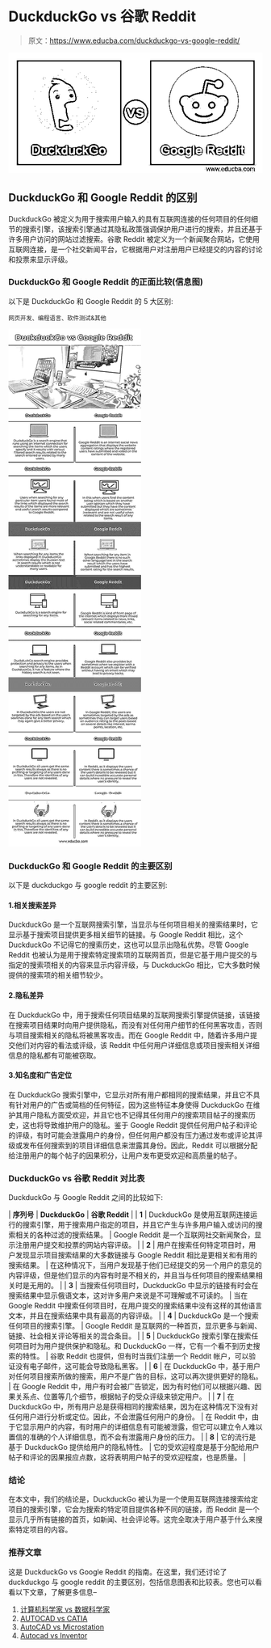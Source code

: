 # DuckduckGo vs 谷歌 Reddit

> 原文：<https://www.educba.com/duckduckgo-vs-google-reddit/>

![DuckduckGo-vs-Google-Reddit](img/b4eee45e2941fd401e4903e1b8ed2423.png)



## DuckduckGo 和 Google Reddit 的区别

DuckduckGo 被定义为用于搜索用户输入的具有互联网连接的任何项目的任何细节的搜索引擎，该搜索引擎通过其隐私政策强调保护用户进行的搜索，并且还基于许多用户访问的网站过滤搜索。谷歌 Reddit 被定义为一个新闻聚合网站，它使用互联网连接，是一个社交新闻平台，它根据用户对注册用户已经提交的内容的讨论和投票来显示评级。

### DuckduckGo 和 Google Reddit 的正面比较(信息图)

以下是 DuckduckGo 和 Google Reddit 的 5 大区别:

<small>网页开发、编程语言、软件测试&其他</small>

![DuckduckGo-vs-Google-Reddit-info](img/795e5fdfa548b482cdc3fdf4cd512af3.png)



### DuckduckGo 和 Google Reddit 的主要区别

以下是 duckduckgo 与 google reddit 的主要区别:

#### 1.相关搜索差异

DuckduckGo 是一个互联网搜索引擎，当显示与任何项目相关的搜索结果时，它显示基于搜索项目提供更多相关细节的链接。与 Google Reddit 相比，这个 DuckduckGo 不记得它的搜索历史，这也可以显示出隐私优势。尽管 Google Reddit 也被认为是用于搜索特定搜索项的互联网首页，但是它基于用户提交的与指定的搜索项相关的内容来显示内容评级，与 DuckduckGo 相比，它大多数时候提供的搜索项的相关细节较少。

#### 2.隐私差异

在 DuckduckGo 中，用于搜索任何项目结果的互联网搜索引擎提供链接，该链接在搜索项目结果时向用户提供隐私，而没有对任何用户细节的任何黑客攻击，否则与项目搜索相关的隐私将被黑客攻击。而在 Google Reddit 中，随着许多用户提交他们对内容的看法或评级，该 Reddit 中任何用户详细信息或项目搜索相关详细信息的隐私都有可能被窃取。

#### 3.知名度和广告定位

在 DuckduckGo 搜索引擎中，它显示对所有用户都相同的搜索结果，并且它不具有针对用户的广告或简档的任何特征，因为这些特征本身使得 DuckduckGo 在维护其用户隐私方面受欢迎，并且它也不记得其任何用户的搜索项目帖子的搜索历史，这也将导致维护用户的隐私。鉴于 Google Reddit 提供任何用户帖子和评论的评级，有时可能会泄露用户的身份，但任何用户都没有压力通过发布或评论其评级或发布任何搜索到的项目详细信息来泄露其身份。因此，Reddit 可以根据分配给注册用户的每个帖子的因果积分，让用户发布更受欢迎和高质量的帖子。

### DuckduckGo vs 谷歌 Reddit 对比表

DuckduckGo 与 Google Reddit 之间的比较如下:

| **序列号** | **DuckduckGo** | **谷歌 Reddit** |
| **1** | DuckduckGo 是使用互联网连接运行的搜索引擎，用于搜索用户指定的项目，并且它产生与许多用户输入或访问的搜索相关的各种过滤的搜索结果。 | Google Reddit 是一个互联网社交新闻聚合，显示注册用户提交和投票的网站内容评级。 |
| **2** | 用户在搜索任何特定项目时，用户发现显示项目搜索结果的大多数链接与 Google Reddit 相比是更相关和有用的搜索结果。 | 在这种情况下，当用户发现基于他们已经提交的另一个用户的意见的内容评级，但是他们显示的内容有时是不相关的，并且当与任何项目的搜索结果相关时是无用的。 |
| **3** | 当搜索任何项目时，DuckduckGo 中显示的链接有时会在搜索结果中显示俄语文本，这对许多用户来说是不可理解或不可读的。 | 当在 Google Reddit 中搜索任何项目时，在用户提交的搜索结果中没有这样的其他语言文本，并且在搜索结果中具有最高的内容评级。 |
| **4** | DuckduckGo 是一个搜索任何项目的搜索引擎。 | Google Reddit 是互联网的一种首页，显示更多与新闻、链接、社会相关评论等相关的混合条目。 |
| **5** | DuckduckGo 搜索引擎在搜索任何项目时为用户提供保护和隐私。和 DuckduckGo 一样，它有一个看不到历史搜索的特性。 | 谷歌 Reddit 也提供，但有时当我们注册一个 Reddit 帐户，可以验证没有电子邮件，这可能会导致隐私黑客。 |
| **6** | 在 DuckduckGo 中，基于用户对任何项目搜索所做的搜索，用户不是广告的目标，这可以再次提供更好的隐私。 | 在 Google Reddit 中，用户有时会被广告锁定，因为有时他们可以根据兴趣、因果关系点、位置等几个细节，根据帖子的受众评级来锁定用户。 |
| **7** | 在 DuckduckGo 中，所有用户总是获得相同的搜索结果，因为在这种情况下没有对任何用户进行分析或定位。因此，不会泄露任何用户的身份。 | 在 Reddit 中，由于它显示用户的内容，有时用户的详细信息有可能被泄露，但它可以建立令人难以置信的准确的个人详细信息，而不会有泄露用户身份的压力。 |
| **8** | 它的流行是基于 DuckduckGo 提供给用户的隐私特性。 | 它的受欢迎程度是基于分配给用户帖子和评论的因果报应点数，这将表明用户帖子的受欢迎程度，也是质量。 |

### 结论

在本文中，我们的结论是，DuckduckGo 被认为是一个使用互联网连接搜索给定项目的搜索引擎，它会为搜索的特定项目提供各种不同的链接，而 Reddit 是一个显示几乎所有链接的首页，如新闻、社会评论等。这完全取决于用户基于什么来搜索特定项目的内容。

### 推荐文章

这是 DuckduckGo vs Google Reddit 的指南。在这里，我们还讨论了 duckduckgo 与 google reddit 的主要区别，包括信息图表和比较表。您也可以看看以下文章，了解更多信息–

1.  [计算机科学家 vs 数据科学家](https://www.educba.com/computer-scientist-vs-data-scientist/)
2.  [AUTOCAD vs CATIA](https://www.educba.com/autocad-vs-catia/)
3.  [AutoCAD vs Microstation](https://www.educba.com/autocad-vs-microstation/)
4.  [Autocad vs Inventor](https://www.educba.com/autocad-vs-inventor/)





